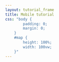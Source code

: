 ```yaml
---
layout: tutorial_frame
title: Mobile tutorial
css: "body {
		padding: 0;
		margin: 0;
	}
	#map {
		height: 100%;
		width: 100vw;
	}"
---
```

<script type="module">
	import L, {Map, TileLayer, Marker, Circle} from 'leaflet';
	const map = new Map('map').fitWorld();

	const tiles = new TileLayer('https://tile.openstreetmap.org/{z}/{x}/{y}.png', {
		maxZoom: 19,
		attribution: '&copy; <a href="http://www.openstreetmap.org/copyright">OpenStreetMap</a>'
	}).addTo(map);

	function onLocationFound(e) {
		const radius = e.accuracy / 2;

		const locationMarker = new Marker(e.latlng).addTo(map)
			.bindPopup(`You are within ${radius} meters from this point`).openPopup();

		const locationCircle = new Circle(e.latlng, radius).addTo(map);
	}

	function onLocationError(e) {
		alert(e.message);
	}

	map.on('locationfound', onLocationFound);
	map.on('locationerror', onLocationError);

	map.locate({setView: true, maxZoom: 16});

	window.L = L; // only for debugging in the developer console
	window.map = map; // only for debugging in the developer console
</script>
